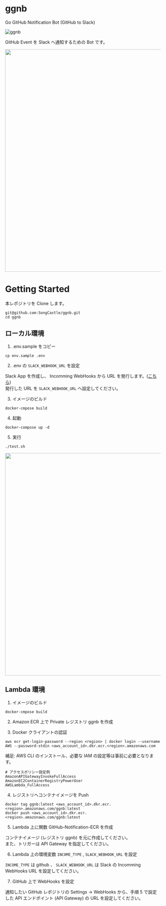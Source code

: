# ggnb
Go GitHub Notification Bot
(GitHub to Slack)

![ggnb](https://user-images.githubusercontent.com/47803499/133927449-62b92626-c913-437d-bc30-b92655a5ff1f.png)

GitHub Event を Slack へ通知するための Bot です。

<img src="https://user-images.githubusercontent.com/47803499/133927702-96bfd5c6-c3c9-41b3-acba-1ca27b39180d.png" width="720px" />

# Getting Started

本レポジトリを Clone します。

```
git@github.com:SongCastle/ggnb.git
cd ggnb
```

## ローカル環境

1. .env.sample をコピー

```
cp env.sample .env
```

2. .env の `SLACK_WEBHOOK_URL` を設定

Slack App を作成し、 Incomming WebHooks から URL を発行します。([こちら](https://api.slack.com/apps)) <br/>
発行した URL を `SLACK_WEBHOOK_URL` へ設定してください。

3. イメージのビルド

```
docker-cmpose build
```

4. 起動

```
docker-compose up -d
```

5. 実行

```
./test.sh
```

<img src="https://user-images.githubusercontent.com/47803499/133926341-7abe739b-742d-4e78-acb7-1991d07fe2c0.png" width="720px" />

## Lambda 環境

1. イメージのビルド

```
docker-cmpose build
```

2. Amazon ECR 上で Private レジストリ ggnb を作成

3. Docker クライアントの認証
```
aws ecr get-login-password --region <region> | docker login --username AWS --password-stdin <aws_account_id>.dkr.ecr.<region>.amazonaws.com
```

補足:
AWS CLI のインストール、必要な IAM の設定等は事前に必要となります。

```
# アクセスポリシー設定例
AmazonAPIGatewayInvokeFullAccess
AmazonEC2ContainerRegistryPowerUser
AWSLambda_FullAccess
```

4. レジストリへコンテナイメージを Push

```
docker tag ggnb:latest <aws_account_id>.dkr.ecr.<region>.amazonaws.com/ggnb:latest
docker push <aws_account_id>.dkr.ecr.<region>.amazonaws.com/ggnb:latest
```

5. Lambda 上に関数 GitHub-Notification-ECR を作成

コンテナイメージ (レジストリ ggnb) を元に作成してください。 <br/>
また、トリガーは API Gateway を指定してください。

6. Lambda 上の環境変数 `INCOME_TYPE` , `SLACK_WEBHOOK_URL` を設定

`INCOME_TYPE` は github 、 `SLACK_WEBHOOK_URL` は Slack の Incomming WebHooks URL を設定してください。

7. GitHub 上で WebHooks を設定

通知したい GitHub レポジトリの Settings → WebHooks から、手順 5 で設定した API エンドポイント (API Gateway) の URL を設定してください。
